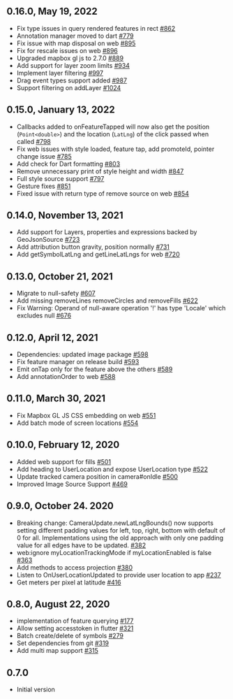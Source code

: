 ## 0.16.0, May 19, 2022
* Fix type issues in query rendered features in rect [#862](https://github.com/flutter-mapbox-gl/maps/pull/862)
* Annotation manager moved to dart [#779](https://github.com/flutter-mapbox-gl/maps/pull/779)
* Fix issue with map disposal on web [#895](https://github.com/flutter-mapbox-gl/maps/pull/895)
* Fix for rescale issues on web [#896](https://github.com/flutter-mapbox-gl/maps/pull/896)
* Upgraded mapbox gl js to 2.7.0 [#889](https://github.com/flutter-mapbox-gl/maps/pull/889)
* Add support for layer zoom limits [#934](https://github.com/flutter-mapbox-gl/maps/pull/934)
* Implement layer filtering [#997](https://github.com/flutter-mapbox-gl/maps/pull/997)
* Drag event types support added [#987](https://github.com/flutter-mapbox-gl/maps/pull/987)
* Support filtering on addLayer [#1024](https://github.com/flutter-mapbox-gl/maps/pull/1024)

## 0.15.0, January 13, 2022
* Callbacks added to onFeatureTapped will now also get the position (`Point<double>`) and the location (`LatLng`) of the click passed when called [#798](https://github.com/flutter-mapbox-gl/maps/pull/798)
* Fix web issues with style loaded, feature tap, add promoteId, pointer change issue [#785](https://github.com/flutter-mapbox-gl/maps/pull/785)
* Add check for Dart formatting [#803](https://github.com/flutter-mapbox-gl/maps/pull/803)
* Remove unnecessary print of style height and width [#847](https://github.com/flutter-mapbox-gl/maps/pull/847)
* Full style source support [#797](https://github.com/flutter-mapbox-gl/maps/pull/797)
* Gesture fixes [#851](https://github.com/flutter-mapbox-gl/maps/pull/851)
* Fixed issue with return type of remove source on web [#854](https://github.com/flutter-mapbox-gl/maps/pull/854)

## 0.14.0, November 13, 2021
* Add support for Layers, properties and expressions backed by GeoJsonSource [#723](https://github.com/Sipioteo/maps_3_0_0/pull/723)
* Add attribution button gravity, position normally [#731](https://github.com/Sipioteo/maps_3_0_0/pull/731)
* Add getSymbolLatLng and getLineLatLngs for web [#720](https://github.com/Sipioteo/maps_3_0_0/pull/720)

## 0.13.0, October 21, 2021
* Migrate to null-safety [#607](https://github.com/Sipioteo/maps_3_0_0/pull/607)
* Add missing removeLines removeCircles and removeFills [#622](https://github.com/Sipioteo/maps_3_0_0/pull/622)
* Fix Warning: Operand of null-aware operation '!' has type 'Locale' which excludes null [#676](https://github.com/Sipioteo/maps_3_0_0/pull/676)

## 0.12.0, April 12, 2021
* Dependencies: updated image package [#598](https://github.com/Sipioteo/maps_3_0_0/pull/598)
* Fix feature manager on release build [#593](https://github.com/Sipioteo/maps_3_0_0/pull/593)
* Emit onTap only for the feature above the others [#589](https://github.com/Sipioteo/maps_3_0_0/pull/589)
* Add annotationOrder to web [#588](https://github.com/Sipioteo/maps_3_0_0/pull/588)

## 0.11.0, March 30, 2021
* Fix Mapbox GL JS CSS embedding on web [#551](https://github.com/Sipioteo/maps_3_0_0/pull/551)
* Add batch mode of screen locations [#554](https://github.com/Sipioteo/maps_3_0_0/pull/554)

## 0.10.0, February 12, 2020
* Added web support for fills [#501](https://github.com/Sipioteo/maps_3_0_0/pull/501)
* Add heading to UserLocation and expose UserLocation type [#522](https://github.com/Sipioteo/maps_3_0_0/pull/522)
* Update tracked camera position in camera#onIdle [#500](https://github.com/Sipioteo/maps_3_0_0/pull/500)
* Improved Image Source Support [#469](https://github.com/Sipioteo/maps_3_0_0/pull/469)

## 0.9.0,  October 24. 2020
* Breaking change: CameraUpdate.newLatLngBounds() now supports setting different padding values for left, top, right, bottom with default of 0 for all. Implementations using the old approach with only one padding value for all edges have to be updated. [#382](https://github.com/Sipioteo/maps_3_0_0/pull/382)
* web:ignore myLocationTrackingMode if myLocationEnabled is false [#363](https://github.com/Sipioteo/maps_3_0_0/pull/363)
* Add methods to access projection [#380](https://github.com/Sipioteo/maps_3_0_0/pull/380)
* Listen to OnUserLocationUpdated to provide user location to app [#237](https://github.com/Sipioteo/maps_3_0_0/pull/237)
* Get meters per pixel at latitude [#416](https://github.com/Sipioteo/maps_3_0_0/pull/416)

## 0.8.0, August 22, 2020
- implementation of feature querying [#177](https://github.com/Sipioteo/maps_3_0_0/pull/177)
- Allow setting accesstoken in flutter [#321](https://github.com/Sipioteo/maps_3_0_0/pull/321)
- Batch create/delete of symbols [#279](https://github.com/Sipioteo/maps_3_0_0/pull/279)
- Set dependencies from git [#319](https://github.com/Sipioteo/maps_3_0_0/pull/319)
- Add multi map support [#315](https://github.com/Sipioteo/maps_3_0_0/pull/315)

## 0.7.0
- Initial version
